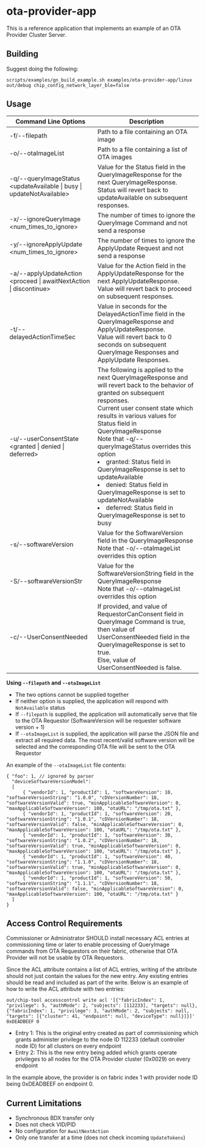 # ota-provider-app

This is a reference application that implements an example of an OTA Provider
Cluster Server.

## Building

Suggest doing the following:

```
scripts/examples/gn_build_example.sh examples/ota-provider-app/linux out/debug chip_config_network_layer_ble=false
```

## Usage

| Command Line Options                                                  | Description                                                                                                                                                                                                                                                                                                                                                                                                                                                                                                                 |
| --------------------------------------------------------------------- | --------------------------------------------------------------------------------------------------------------------------------------------------------------------------------------------------------------------------------------------------------------------------------------------------------------------------------------------------------------------------------------------------------------------------------------------------------------------------------------------------------------------------- |
| -f/--filepath <file>                                                  | Path to a file containing an OTA image                                                                                                                                                                                                                                                                                                                                                                                                                                                                                      |
| -o/--otaImageList <file>                                              | Path to a file containing a list of OTA images                                                                                                                                                                                                                                                                                                                                                                                                                                                                              |
| -q/--queryImageStatus <updateAvailable \| busy \| updateNotAvailable> | Value for the Status field in the QueryImageResponse for the next QueryImageResponse. <br> Status will revert back to updateAvailable on subsequent responses.                                                                                                                                                                                                                                                                                                                                                              |
| -x/--ignoreQueryImage <num_times_to_ignore>                           | The number of times to ignore the QueryImage Command and not send a response                                                                                                                                                                                                                                                                                                                                                                                                                                                |  |
| -y/--ignoreApplyUpdate <num_times_to_ignore>                          | The number of times to ignore the ApplyUpdate Request and not send a response                                                                                                                                                                                                                                                                                                                                                                                                                                               |
| -a/--applyUpdateAction <proceed \| awaitNextAction \| discontinue>    | Value for the Action field in the ApplyUpdateResponse for the next ApplyUpdateResponse. <br> Value will revert back to proceed on subsequent responses.                                                                                                                                                                                                                                                                                                                                                                     |
| -t/--delayedActionTimeSec <time>                                      | Value in seconds for the DelayedActionTime field in the QueryImageResponse and ApplyUpdateResponse. <br> Value will revert back to 0 seconds on subsequent QueryImage Responses and ApplyUpdate Responses.                                                                                                                                                                                                                                                                                                                  |
| -u/--userConsentState <granted \| denied \| deferred>                 | The following is applied to the next QueryImageResponse and will revert back to the behavior of granted on subsequent responses. <br> Current user consent state which results in various values for Status field in QueryImageResponse <br> Note that -q/--queryImageStatus overrides this option <li> granted: Status field in QueryImageResponse is set to updateAvailable <li> denied: Status field in QueryImageResponse is set to updateNotAvailable <li> deferred: Status field in QueryImageResponse is set to busy |
| -s/--softwareVersion <version>                                        | Value for the SoftwareVersion field in the QueryImageResponse <br> Note that -o/--otaImageList overrides this option                                                                                                                                                                                                                                                                                                                                                                                                        |
| -S/--softwareVersionStr <version string>                              | Value for the SoftwareVersionString field in the QueryImageResponse <br> Note that -o/--otaImageList overrides this option                                                                                                                                                                                                                                                                                                                                                                                                  |
| -c/--UserConsentNeeded                                                | If provided, and value of RequestorCanConsent field in QueryImage Command is true, <br> then value of UserConsentNeeded field in the QueryImageResponse is set to true. <br> Else, value of UserConsentNeeded is false.                                                                                                                                                                                                                                                                                                     |

**Using `--filepath` and `--otaImageList`**

-   The two options cannot be supplied together
-   If neither option is supplied, the application will respond with
    `NotAvailable` status
-   If `--filepath` is supplied, the application will automatically serve that
    file to the OTA Requestor (SoftwareVersion will be requester software
    version + 1)
-   If `--otaImageList` is supplied, the application will parse the JSON file
    and extract all required data. The most recent/valid software version will
    be selected and the corresponding OTA file will be sent to the OTA Requestor

An example of the `--otaImageList` file contents:

```
{ "foo": 1, // ignored by parser
  "deviceSoftwareVersionModel":
  [
      { "vendorId": 1, "productId": 1, "softwareVersion": 10, "softwareVersionString": "1.0.0", "cDVersionNumber": 18, "softwareVersionValid": true, "minApplicableSoftwareVersion": 0, "maxApplicableSoftwareVersion": 100, "otaURL": "/tmp/ota.txt" },
      { "vendorId": 1, "productId": 1, "softwareVersion": 20, "softwareVersionString": "1.0.1", "cDVersionNumber": 18, "softwareVersionValid": false, "minApplicableSoftwareVersion": 0, "maxApplicableSoftwareVersion": 100, "otaURL": "/tmp/ota.txt" },
      { "vendorId": 1, "productId": 1, "softwareVersion": 30, "softwareVersionString": "1.0.2", "cDVersionNumber": 18, "softwareVersionValid": true, "minApplicableSoftwareVersion": 0, "maxApplicableSoftwareVersion": 100, "otaURL": "/tmp/ota.txt" },
      { "vendorId": 1, "productId": 1, "softwareVersion": 40, "softwareVersionString": "1.1.0", "cDVersionNumber": 18, "softwareVersionValid": true, "minApplicableSoftwareVersion": 0, "maxApplicableSoftwareVersion": 100, "otaURL": "/tmp/ota.txt" },
      { "vendorId": 1, "productId": 1, "softwareVersion": 50, "softwareVersionString": "1.1.1", "cDVersionNumber": 18, "softwareVersionValid": false, "minApplicableSoftwareVersion": 0, "maxApplicableSoftwareVersion": 100, "otaURL": "/tmp/ota.txt" }
  ]
}
```

## Access Control Requirements

Commissioner or Administrator SHOULD install necessary ACL entries at
commissioning time or later to enable processing of QueryImage commands from OTA
Requestors on their fabric, otherwise that OTA Provider will not be usable by
OTA Requestors.

Since the ACL attribute contains a list of ACL entries, writing of the attribute
should not just contain the values for the new entry. Any existing entries
should be read and included as part of the write. Below is an example of how to
write the ACL attribute with two entries:

```
out/chip-tool accesscontrol write acl '[{"fabricIndex": 1, "privilege": 5, "authMode": 2, "subjects": [112233], "targets": null}, {"fabricIndex": 1, "privilege": 3, "authMode": 2, "subjects": null, "targets": [{"cluster": 41, "endpoint": null, "deviceType": null}]}]' 0xDEADBEEF 0
```

-   Entry 1: This is the original entry created as part of commissioning which
    grants administer privilege to the node ID 112233 (default controller node
    ID) for all clusters on every endpoint
-   Entry 2: This is the new entry being added which grants operate privileges
    to all nodes for the OTA Provider cluster (0x0029) on every endpoint

In the example above, the provider is on fabric index 1 with provider node ID
being 0xDEADBEEF on endpoint 0.

## Current Limitations

-   Synchronous BDX transfer only
-   Does not check VID/PID
-   No configuration for `AwaitNextAction`
-   Only one transfer at a time (does not check incoming `UpdateTokens`)
